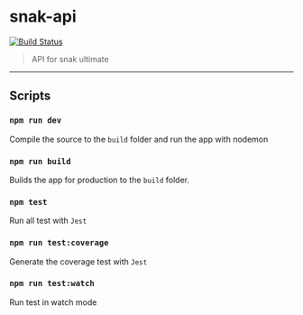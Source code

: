 # snak-api

[![Build Status](https://travis-ci.org/GerardoGallegos/snak-api.svg?branch=master)](https://travis-ci.org/GerardoGallegos/snak-api)


> API for snak ultimate
---

## Scripts

###  ```npm run dev```
Compile the source to the `build` folder and run the app with nodemon<br>

###  ```npm run build```
Builds the app for production to the `build` folder.<br>

###  ```npm test```
Run all test with `Jest`<br>

###  ```npm run test:coverage```
Generate the coverage test with `Jest`<br>

###  ```npm run test:watch```
Run test in watch mode<br>